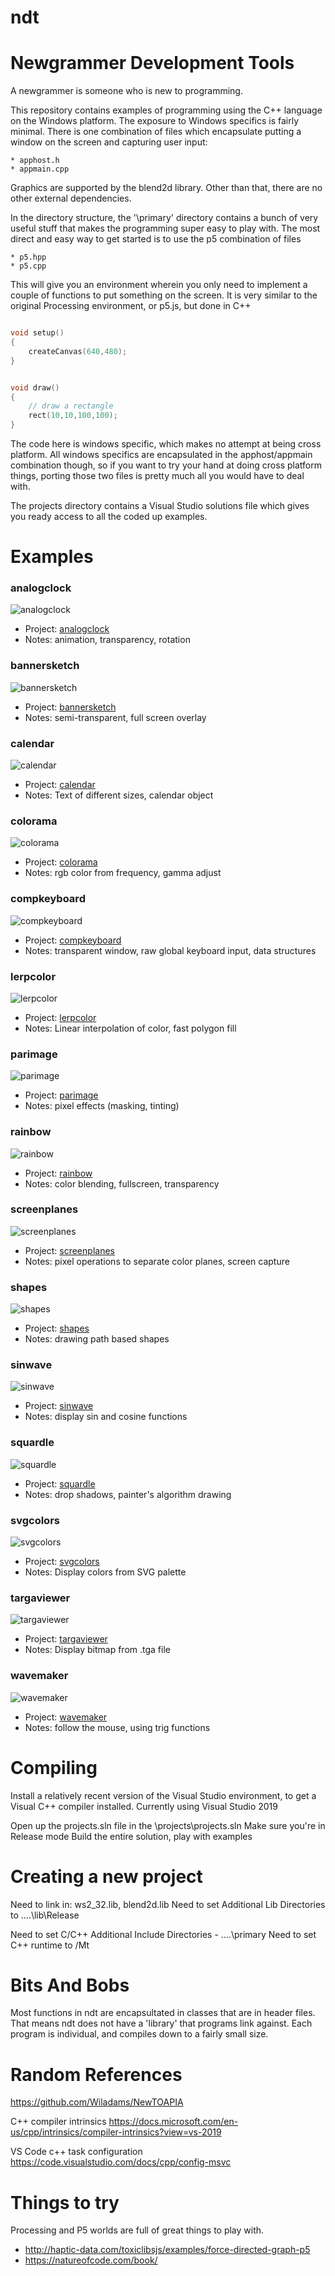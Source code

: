# ndt
Newgrammer Development Tools
============================

A newgrammer is someone who is new to programming.

This repository contains examples of programming using the
C++ language on the Windows platform.  The exposure to Windows specifics is fairly minimal.  There is one combination of files which encapsulate putting a window on the screen and capturing user input:

    * apphost.h
    * appmain.cpp


Graphics are supported by the blend2d library.  Other than that, there are no other external dependencies.

In the directory structure, the '\primary' directory contains
a bunch of very useful stuff that makes the programming super
easy to play with.  The most direct and easy way to get started is to use the p5 combination of files

    * p5.hpp
    * p5.cpp

This will give you an environment wherein you only need to implement a couple of functions to put something on the screen.  It is very similar to the original Processing environment, or p5.js, but done in C++

```C++

void setup()
{
    createCanvas(640,480);
}


void draw()
{
    // draw a rectangle
    rect(10,10,100,100);
}
```




The code here is windows specific, which makes no attempt at being cross platform.  All windows specifics are encapsulated in the apphost/appmain combination though, so if you want to try your hand at doing cross platform things, porting those two files is pretty much all you would have to deal with.

The projects directory contains a Visual Studio solutions file which gives you ready access to all the coded up examples.

Examples
========

### analogclock
![analogclock](docs/images/timeflies.png?raw=true)
* Project: [analogclock](projects/analogclock)
* Notes: animation, transparency, rotation

### bannersketch
![bannersketch](docs/images/bannersketch.png?raw=true)
* Project: [bannersketch](projects/bannersketch)
* Notes: semi-transparent, full screen overlay

### calendar
![calendar](docs/images/calendar.png?raw=true)
* Project: [calendar](projects/calendar)
* Notes: Text of different sizes, calendar object

### colorama
![colorama](docs/images/colorama.png?raw=true)
* Project: [colorama](projects/colorama)
* Notes: rgb color from frequency, gamma adjust

### compkeyboard
![compkeyboard](docs/images/compkeyboard.png?raw=true)
* Project: [compkeyboard](projects/compkeyboard)
* Notes: transparent window, raw global keyboard input, data structures

### lerpcolor
![lerpcolor](docs/images/lerpcolor.png?raw=true)
* Project: [lerpcolor](projects/lerpcolor)
* Notes: Linear interpolation of color, fast polygon fill

### parimage
![parimage](docs/images/parimage.png?raw=true)</br>
* Project: [parimage](projects/parimage)
* Notes: pixel effects (masking, tinting)

### rainbow
![rainbow](docs/images/rainbow.png?raw=true)</br>
* Project: [rainbow](projects/rainbow)
* Notes: color blending, fullscreen, transparency

### screenplanes
![screenplanes](docs/images/screenplanes.png?raw=true)
* Project: [screenplanes](projects/screenplanes)
* Notes: pixel operations to separate color planes, screen capture

### shapes
![shapes](docs/images/shapes.png?raw=true)
* Project: [shapes](projects/shapes)
* Notes: drawing path based shapes

### sinwave
![sinwave](docs/images/sinewave.png?raw=true)
* Project: [sinwave](projects/sinwave)
* Notes: display sin and cosine functions

### squardle
![squardle](docs/images/squardle.png?raw=true)</br>
* Project: [squardle](projects/squardle)
* Notes: drop shadows, painter's algorithm drawing

### svgcolors
![svgcolors](docs/images/svgcolor.png?raw=true)</br>
* Project: [svgcolors](projects/svgcolors)
* Notes: Display colors from SVG palette

### targaviewer
![targaviewer](docs/images/targaviewer.png?raw=true)</br>
* Project: [targaviewer](projects/targaviewer)
* Notes: Display bitmap from .tga file

### wavemaker
![wavemaker](docs/images/wavemaker.png?raw=true)
* Project: [wavemaker](projects/wavemaker)
* Notes: follow the mouse, using trig functions

Compiling
=========
Install a relatively recent version of the Visual Studio environment, to get a Visual C++  compiler installed.  Currently
using Visual Studio 2019

Open up the projects.sln file in the \projects\projects.sln
Make sure you're in Release mode
Build the entire solution, play with examples

Creating a new project
======================
Need to link in: ws2_32.lib, blend2d.lib
Need to set Additional Lib Directories to ..\..\lib\Release

Need to set C/C++ Additional Include Directories - ..\..\primary
Need to set C++ runtime to /Mt


Bits And Bobs
=============



Most functions in ndt are encapsultated in classes that are in header files.  That means ndt does not have a 'library' that programs link against.  Each program is individual, and compiles down to a fairly small size.


Random References
==========


https://github.com/Wiladams/NewTOAPIA

C++ compiler intrinsics
https://docs.microsoft.com/en-us/cpp/intrinsics/compiler-intrinsics?view=vs-2019

VS Code c++ task configuration
https://code.visualstudio.com/docs/cpp/config-msvc


Things to try
=============
Processing and P5 worlds are full of great things to play with.

* http://haptic-data.com/toxiclibsjs/examples/force-directed-graph-p5
* https://natureofcode.com/book/


